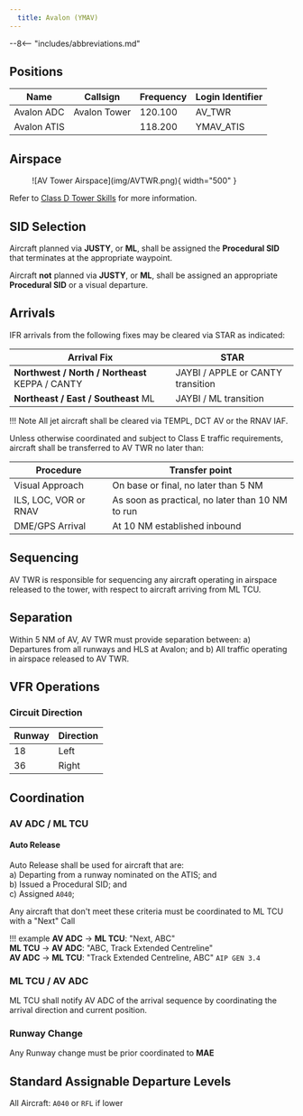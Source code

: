```yaml
---
  title: Avalon (YMAV)
---
```


--8<-- "includes/abbreviations.md"

## Positions

| Name               | Callsign       | Frequency        | Login Identifier                         |
| ------------------ | -------------- | ---------------- | ---------------------------------------- |
| Avalon ADC      | Avalon Tower   | 120.100          | AV_TWR                                   |
| Avalon ATIS     |                | 118.200         | YMAV_ATIS                                |

## Airspace

<figure markdown>
![AV Tower Airspace](img/AVTWR.png){ width="500" }
</figure>

Refer to [Class D Tower Skills](../../controller-skills/classdtwr) for more information.

## SID Selection

Aircraft planned via **JUSTY**, or **ML**, shall be assigned the **Procedural SID** that terminates at the appropriate waypoint.

Aircraft **not** planned via **JUSTY**, or **ML**, shall be assigned an appropriate **Procedural SID** or a visual departure.


## Arrivals
IFR arrivals from the following fixes may be cleared via STAR as indicated:

| Arrival Fix | STAR |
| ------ | ----------|
| **Northwest / North / Northeast** KEPPA / CANTY   | JAYBI / APPLE or CANTY transition |
| **Northeast / East / Southeast** ML    | JAYBI / ML transition |

!!! Note
    All jet aircraft shall be cleared via TEMPL, DCT AV or the RNAV IAF.
    
Unless otherwise coordinated and subject to Class E traffic requirements, aircraft shall be transferred to AV TWR no later than:

| Procedure | Transfer point |
| ------ | ----------|
| Visual Approach | On base or final, no later than 5 NM |
| ILS, LOC, VOR or RNAV  | As soon as practical, no later than 10 NM to run |
| DME/GPS Arrival  | At 10 NM established inbound |

## Sequencing

AV TWR is responsible for sequencing any aircraft operating in airspace released to the tower, with respect to aircraft arriving from ML TCU. 

## Separation

Within 5 NM of AV, AV TWR must provide separation between:
    a) Departures from all runways and HLS at Avalon; and
    b) All traffic operating in airspace released to AV TWR.

## VFR Operations

### Circuit Direction

| Runway | Direction |
| ------ | ----------|
| 18     | Left  |
| 36     | Right |

## Coordination
### AV ADC / ML TCU
#### Auto Release

Auto Release shall be used for aircraft that are:    
a) Departing from a runway nominated on the ATIS; and  
b) Issued a Procedural SID; and   
c) Assigned `A040`;

Any aircraft that don't meet these criteria must be coordinated to ML TCU with a "Next" Call

!!! example
    **AV ADC** -> **ML TCU**: "Next, ABC"  
    **ML TCU** -> **AV ADC**: "ABC, Track Extended Centreline"  
    **AV ADC** -> **ML TCU**: "Track Extended Centreline, ABC" 
    `AIP GEN 3.4`

### ML TCU / AV ADC

ML TCU shall notify AV ADC of the arrival sequence by coordinating the arrival direction and current position.

### Runway Change
Any Runway change must be prior coordinated to **MAE**

## Standard Assignable Departure Levels

All Aircraft: `A040` or `RFL` if lower